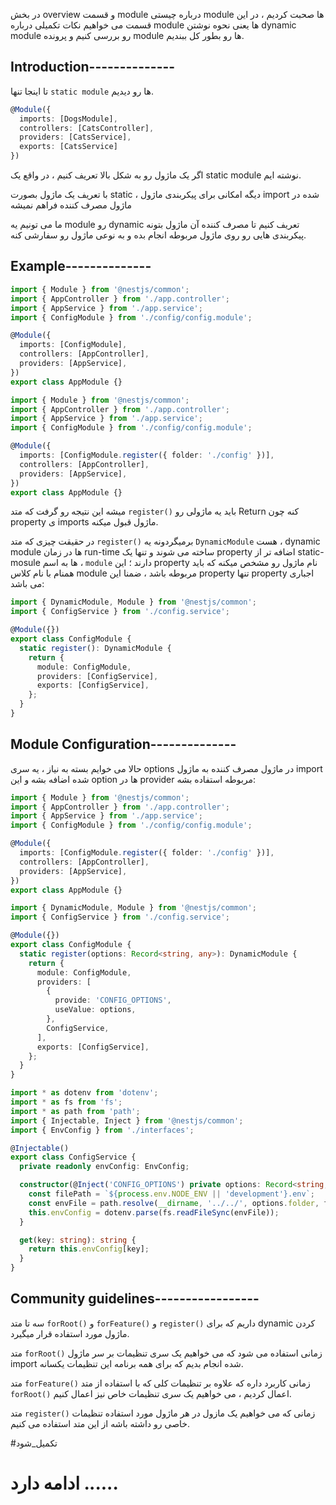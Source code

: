 در بخش overview و قسمت module درباره چیستی module ها صحبت کردیم ، در این قسمت می خواهیم نکات تکمیلی درباره module ها یعنی نحوه نوشتن dynamic module رو بررسی کنیم و پرونده module ها رو بطور کل ببندیم.

## Introduction--------------

تا اینجا تنها `static module` ها رو دیدیم.

```typescript
@Module({
  imports: [DogsModule],
  controllers: [CatsController],
  providers: [CatsService],
  exports: [CatsService]
})
```

اگر یک ماژول رو به شکل بالا تعریف کنیم ، در واقع یک static module نوشته ایم.

با تعریف یک ماژول بصورت static ، دیگه امکانی برای پیکربندی ماژول import شده در ماژول مصرف کننده فراهم نمیشه

ما می تونیم یه module رو dynamic تعریف کنیم تا مصرف کننده آن ماژول بتونه پیکربندی هایی رو روی ماژول مربوطه انجام بده و به نوعی ماژول رو سفارشی کنه.

## Example--------------

```typescript
import { Module } from '@nestjs/common';
import { AppController } from './app.controller';
import { AppService } from './app.service';
import { ConfigModule } from './config/config.module';

@Module({
  imports: [ConfigModule],
  controllers: [AppController],
  providers: [AppService],
})
export class AppModule {}
```

```typescript
import { Module } from '@nestjs/common';
import { AppController } from './app.controller';
import { AppService } from './app.service';
import { ConfigModule } from './config/config.module';

@Module({
  imports: [ConfigModule.register({ folder: './config' })],
  controllers: [AppController],
  providers: [AppService],
})
export class AppModule {}
```

میشه این نتیجه رو گرفت که متد `register()` باید یه ماژولی رو Return کنه چون property ی imports ماژول قبول میکنه.

در حقیقت چیزی که متد `register()` برمیگردونه یه `DynamicModule` هست ، dynamic module ها در زمان run-time ساخته می شوند و تنها یک property اضافه تر از static-mosule ها به اسم ، `module` دارند ؛ این property نام ماژول رو مشخص میکنه که باید همنام با نام کلاس module مربوطه باشد ، ضمنا این property تنها property اجباری می باشد:

```typescript
import { DynamicModule, Module } from '@nestjs/common';
import { ConfigService } from './config.service';

@Module({})
export class ConfigModule {
  static register(): DynamicModule {
    return {
      module: ConfigModule,
      providers: [ConfigService],
      exports: [ConfigService],
    };
  }
}
```

## Module Configuration--------------

حالا می خوایم بسته به نیاز ، یه سری options در ماژول مصرف کننده به ماژول import شده اضافه بشه و این option ها در provider مربوطه استفاده بشه:

```typescript
import { Module } from '@nestjs/common';
import { AppController } from './app.controller';
import { AppService } from './app.service';
import { ConfigModule } from './config/config.module';

@Module({
  imports: [ConfigModule.register({ folder: './config' })],
  controllers: [AppController],
  providers: [AppService],
})
export class AppModule {}
```

```typescript
import { DynamicModule, Module } from '@nestjs/common';
import { ConfigService } from './config.service';

@Module({})
export class ConfigModule {
  static register(options: Record<string, any>): DynamicModule {
    return {
      module: ConfigModule,
      providers: [
        {
          provide: 'CONFIG_OPTIONS',
          useValue: options,
        },
        ConfigService,
      ],
      exports: [ConfigService],
    };
  }
}
```

```typescript
import * as dotenv from 'dotenv';
import * as fs from 'fs';
import * as path from 'path';
import { Injectable, Inject } from '@nestjs/common';
import { EnvConfig } from './interfaces';

@Injectable()
export class ConfigService {
  private readonly envConfig: EnvConfig;

  constructor(@Inject('CONFIG_OPTIONS') private options: Record<string, any>) {
    const filePath = `${process.env.NODE_ENV || 'development'}.env`;
    const envFile = path.resolve(__dirname, '../../', options.folder, filePath);
    this.envConfig = dotenv.parse(fs.readFileSync(envFile));
  }

  get(key: string): string {
    return this.envConfig[key];
  }
}
```

##  Community guidelines-----------------

سه تا متد `forRoot()` و `forFeature()` و `register()` داریم که برای dynamic  کردن ماژول مورد استفاده قرار میگیرد.

متد `forRoot()` زمانی استفاده می شود که می خواهیم یک سری تنظیمات بر سر ماژول import شده انجام بدیم که برای همه برنامه این تنظیمات یکسانه.

متد `forFeature()` زمانی کاربرد داره که علاوه بر تنظیمات کلی که با استفاده از متد `forRoot()` اعمال کردیم ، می خواهیم یک سری تنظیمات خاص نیز اعمال کنیم.

متد `register()` زمانی که می خواهیم یک مازول در هر ماژول مورد استفاده تنظیمات خاصی رو داشته باشه از این متد استفاده می کنیم.


#تکمیل_شود 
# ادامه دارد ......




